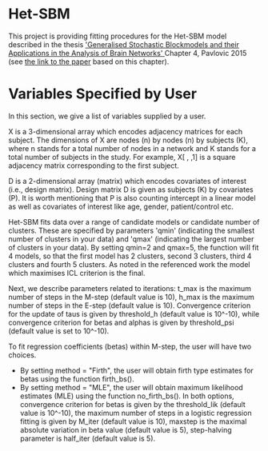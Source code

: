 # Het-SBM
This project is providing fitting procedures for the Het-SBM model described in the thesis ['Generalised Stochastic Blockmodels and their Applications in the Analysis of Brain Networks' ](https://core.ac.uk/download/pdf/42619639.pdf) Chapter 4, Pavlovic 2015 (see [the link to the paper](https://www.biorxiv.org/content/10.1101/672071v1.abstract)  based on this chapter). 
# Variables Specified by User
In this section, we give a list of variables supplied by a user.

X is a 3-dimensional array which encodes adjacency matrices for each subject. The dimensions of X are nodes (n) by nodes (n) by subjects (K), where n stands for a total number of nodes in a network and K stands for a total number of subjects in the study.  For example, X[ , ,1] is a square adjacency matrix corresponding to the first subject. 

D is a 2-dimensional array (matrix) which encodes covariates of interest (i.e., design matrix). Design matrix D is given as subjects (K) by covariates (P). It is worth mentioning that P is also counting intercept in a linear model as well as covariates of interest like age, gender, patient/control etc. 

Het-SBM fits data over a range of candidate models or candidate number of clusters. These are specified by parameters 'qmin' (indicating the smallest number of clusters in your data) and 'qmax' (indicating the largest number of clusters in your data). By setting qmin=2 and qmax=5, the function will fit 4 models, so that the first model has 2 clusters, second 3 clusters, third 4 clusters and fourth 5 clusters. As noted in the referenced work the model which maximises ICL criterion is the final. 


Next, we describe parameters related to iterations:  t_max is the maximum number of steps in the M-step (default value is 10), h_max  is the maximum number of steps in the E-step (default value is 10). Convergence criterion for the  update of taus is given by threshold_h (default value is 10^-10), while convergence criterion for betas and alphas is given by threshold_psi (default value is set to 10^-10). 

To fit regression coefficients (betas) within M-step, the user will have two choices. 
- By setting method = "Firth", the user will obtain firth type estimates for betas using the function firth_bs().
- By setting method = "MLE", the user will obtain maximum likelihood estimates (MLE) using the function no_firth_bs().
In both options, convergence criterion for betas  is given by the threshold_lik (default value is 10^-10), the maximum number of steps in a logistic regression fitting is given by M_iter (default value is 10), maxstep is the maximal absolute variation in beta value (default value is 5), step-halving parameter is half_iter (default value is 5). 
